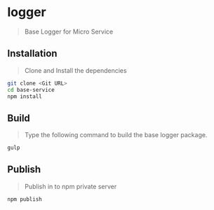 # logger
> Base Logger for Micro Service

## Installation
> Clone and Install the dependencies

```bash
git clone <Git URL>
cd base-service
npm install
```

## Build
> Type the following command to build the base logger package.

```bash
gulp
```

## Publish
> Publish in to npm private server

```bash
npm publish
```
